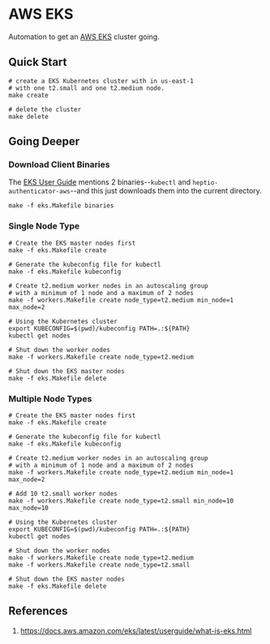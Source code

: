 # AWS EKS

Automation to get an [AWS EKS](https://docs.aws.amazon.com/eks/latest/userguide/what-is-eks.html) cluster going.

## Quick Start

```
# create a EKS Kubernetes cluster with in us-east-1
# with one t2.small and one t2.medium node.
make create

# delete the cluster
make delete
```

## Going Deeper

### Download Client Binaries

The [EKS User Guide](https://docs.aws.amazon.com/eks/latest/userguide/what-is-eks.html) mentions 2 binaries--`kubectl` and `heptio-authenticator-aws`--and this just downloads them into the current directory.

```
make -f eks.Makefile binaries
```

### Single Node Type

```
# Create the EKS master nodes first
make -f eks.Makefile create

# Generate the kubeconfig file for kubectl
make -f eks.Makefile kubeconfig

# Create t2.medium worker nodes in an autoscaling group
# with a minimum of 1 node and a maximum of 2 nodes
make -f workers.Makefile create node_type=t2.medium min_node=1 max_node=2

# Using the Kubernetes cluster
export KUBECONFIG=$(pwd)/kubeconfig PATH=.:${PATH}
kubectl get nodes

# Shut down the worker nodes
make -f workers.Makefile create node_type=t2.medium

# Shut down the EKS master nodes
make -f eks.Makefile delete
```

### Multiple Node Types

```
# Create the EKS master nodes first
make -f eks.Makefile create

# Generate the kubeconfig file for kubectl
make -f eks.Makefile kubeconfig

# Create t2.medium worker nodes in an autoscaling group
# with a minimum of 1 node and a maximum of 2 nodes
make -f workers.Makefile create node_type=t2.medium min_node=1 max_node=2

# Add 10 t2.small worker nodes
make -f workers.Makefile create node_type=t2.small min_node=10 max_node=10

# Using the Kubernetes cluster
export KUBECONFIG=$(pwd)/kubeconfig PATH=.:${PATH}
kubectl get nodes

# Shut down the worker nodes
make -f workers.Makefile create node_type=t2.medium
make -f workers.Makefile create node_type=t2.small

# Shut down the EKS master nodes
make -f eks.Makefile delete
```

## References

1. https://docs.aws.amazon.com/eks/latest/userguide/what-is-eks.html
